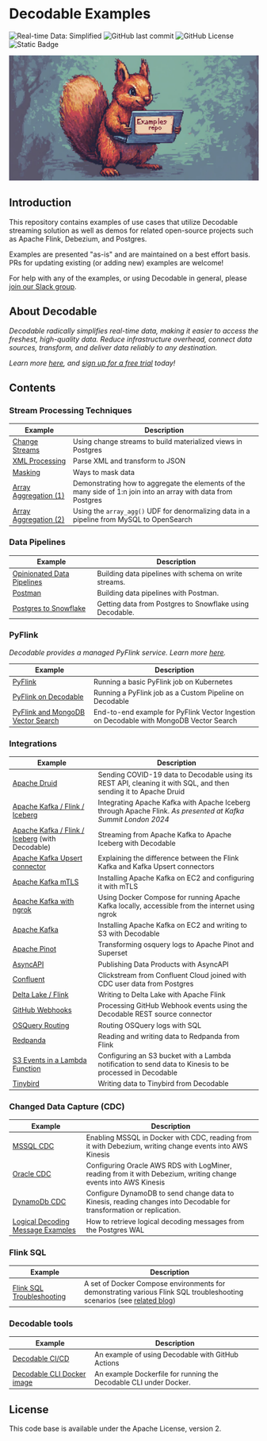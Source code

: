 # Decodable Examples

![Real-time Data: Simplified](https://img.shields.io/badge/real%E2%80%93time%20data-simplified-%232F74F9?labelColor=%2306091A&link=https%3A%2F%2Fdecodable.co)
![GitHub last commit](https://img.shields.io/github/last-commit/decodableco/examples)
![GitHub License](https://img.shields.io/github/license/decodableco/examples)
![Static Badge](https://img.shields.io/badge/we%20love-apache%20flink-%23E6526F?logo=apacheflink)

![A squirrel holding a laptop that says "Examples repo"](images/examples_repo.webp)

## Introduction

This repository contains examples of use cases that utilize Decodable streaming solution as well as demos for related open-source projects such as Apache Flink, Debezium, and Postgres.

Examples are presented "as-is" and are maintained on a best effort basis. PRs for updating existing (or adding new) examples are welcome!

For help with any of the examples, or using Decodable in general, please [join our Slack group](https://join.slack.com/t/decodablecommunity/shared_invite/zt-uvow71bk-Uf914umgpoyIbOQSxriJkA).

## About Decodable

_Decodable radically simplifies real-time data, making it easier to access the freshest, high-quality data. Reduce infrastructure overhead, connect data sources, transform, and deliver data reliably to any destination._

_Learn more [here](https://decodable.co), and [sign up for a free trial](https://app.decodable.co/-/accounts/create) today!_

## Contents

### Stream Processing Techniques

| Example                                     | Description                                                                                                    |
|---------------------------------------------|----------------------------------------------------------------------------------------------------------------|
| [Change Streams](change-streams)            | Using change streams to build materialized views in Postgres                                                   |
| [XML Processing](xml)                       | Parse XML and transform to JSON                                                                                |
| [Masking](masking)                          | Ways to mask data                                                                                              |
| [Array Aggregation (1)](array-agg-postgres) | Demonstrating how to aggregate the elements of the many side of 1:n join into an array with data from Postgres |
| [Array Aggregation (2)](array-agg)          | Using the `array_agg()` UDF for denormalizing data in a pipeline from MySQL to OpenSearch                      |

### Data Pipelines

| Example                                             | Description                                              |
|-----------------------------------------------------|----------------------------------------------------------|
| [Opinionated Data Pipelines](opinionated-pipelines) | Building data pipelines with schema on write streams.    |
| [Postman](postman)                                  | Building data pipelines with Postman.                    |
| [Postgres to Snowflake](postgres-to-snowflake-with-cdc)                    | Getting data from Postgres to Snowflake using Decodable. |

### PyFlink

_Decodable provides a managed PyFlink service. Learn more [here](https://docs.decodable.co/pipelines/create-pipelines-using-your-own-apache-flink-jobs.html#_create_a_custom_pipeline_python)._

| Example                                                         | Description                                                                             |
|-----------------------------------------------------------------|-----------------------------------------------------------------------------------------|
| [PyFlink](pyflink)                                              | Running a basic PyFlink job on Kubernetes                                               |
| [PyFlink on Decodable](pyflink-decodable)                       | Running a PyFlink job as a Custom Pipeline on Decodable                                 |
| [PyFlink and MongoDB Vector Search](pyflink-vector-embeddings)  | End-to-end example for PyFlink Vector Ingestion on Decodable with MongoDB Vector Search |

### Integrations

| Example                                                                    | Description                                                                                                                                                                                                          |
|----------------------------------------------------------------------------|-----------------------------------------------------------------------------------------------------------------------|
| [Apache Druid](druid)                                                      | Sending COVID-19 data to Decodable using its REST API, cleaning it with SQL, and then sending it to Apache Druid      |
| [Apache Kafka / Flink / Iceberg](kafka-iceberg/apache-flink)               | Integrating Apache Kafka with Apache Iceberg through Apache Flink. _As presented at Kafka Summit London 2024_         |
| [Apache Kafka / Flink / Iceberg](kafka-iceberg/decodable) (with Decodable) | Streaming from Apache Kafka to Apache Iceberg with Decodable                                                          |
| [Apache Kafka Upsert connector](kafka-upsert/)                             | Explaining the difference between the Flink Kafka and Kafka Upsert connectors                                         |
| [Apache Kafka mTLS](mtls)                                                  | Installing Apache Kafka on EC2 and configuring it with mTLS                                                           |
| [Apache Kafka with ngrok](kafka-ngrok)                                     | Using Docker Compose for running Apache Kafka locally, accessible from the internet using ngrok                       |
| [Apache Kafka](kafka2s3)                                                   | Installing Apache Kafka on EC2 and writing to S3 with Decodable                                                       |
| [Apache Pinot](pinot)                                                      | Transforming osquery logs to Apache Pinot and Superset                                                                |
| [AsyncAPI](asyncapi)                                                       | Publishing Data Products with AsyncAPI                                                                                |
| [Confluent](confluent)                                                     | Clickstream from Confluent Cloud joined with CDC user data from Postgres                                              |
| [Delta Lake / Flink](flink-delta-lake)                                     | Writing to Delta Lake with Apache Flink                                                                               |
| [GitHub Webhooks](github-webhooks)                                         | Processing GitHub Webhook events using the Decodable REST source connector                                            |
| [OSQuery Routing](osquery)                                                 | Routing OSQuery logs with SQL                                                                                         |
| [Redpanda](redpanda)                                                       | Reading and writing data to Redpanda from Flink                                                                       |
| [S3 Events in a Lambda Function](s3events/)                                | Configuring an S3 bucket with a Lambda notification to send data to Kinesis to be processed in Decodable              |
| [Tinybird](tinybird)                                                       | Writing data to Tinybird from Decodable                                                                               |

### Changed Data Capture (CDC)

| Example                                                          | Description                                                                                                          |
|------------------------------------------------------------------|----------------------------------------------------------------------------------------------------------------------|
| [MSSQL CDC](mssql_cdc/)                                          | Enabling MSSQL in Docker with CDC, reading from it with Debezium, writing change events into AWS Kinesis             |
| [Oracle CDC](oracle_cdc/)                                        | Configuring Oracle AWS RDS with LogMiner, reading from it with Debezium, writing change events into AWS Kinesis      | 
| [DynamoDb CDC](dynamodb_cdc/)                                    | Configure DynamoDB to send change data to Kinesis, reading changes into Decodable for transformation or replication. |
| [ Logical Decoding Message Examples](postgres-logical-decoding)  | How to retrieve logical decoding messages from the Postgres WAL                                                      |

### Flink SQL

| Example                                               | Description |
|-------------------------------------------------------|-------------|
| [Flink SQL Troubleshooting](troubleshooting-flinksql) | A set of Docker Compose environments for demonstrating various Flink SQL troubleshooting scenarios (see [related blog](https://www.decodable.co/blog/flink-sql-misconfiguration-misunderstanding-and-mishaps?utm_medium=github&utm_source=examples_repo&utm_campaign=blog&utm_content=troubleshooting-flinksql))|

### Decodable tools

| Example                                               | Description |
|-------------------------------------------------------|-------------|
| [Decodable CI/CD](declarative-cicd) | An example of using Decodable with GitHub Actions|
| [Decodable CLI Docker image](cli-docker) | An example Dockerfile for running the Decodable CLI under Docker.|

## License

This code base is available under the Apache License, version 2.